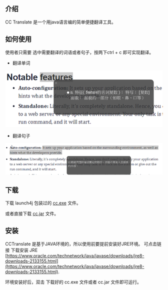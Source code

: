 
## <span id = "introduce">介绍</span>
CC Translate 是一个用java语言编的简单便捷翻译工具。

## <span id = "howto">如何使用</span>
使用者只需要 选中需要翻译的词语或者句子，按两下ctrl + c 即可实现翻译。

- 翻译单词

![](2019-03-04-13-39-12.png)

- 翻译句子

![](2019-03-04-13-40-20.png)

## <span id = "download">下载</span>

下载 launch4j 包装过的 [cc.exe](cc.exe) 文件。

或者直接下载 [cc.jar](cc.jar)  文件。

## <span id = "install">安装</span>

CCTranslate 是基于JAVA环境的，所以使用前要提前安装好JRE环境。
可点击链接 下载安装 JRE [https://www.oracle.com/technetwork/java/javase/downloads/jre8-downloads-2133155.html](https://www.oracle.com/technetwork/java/javase/downloads/jre8-downloads-2133155.html).

环境安装好后，双击 下载好的 cc.exe 文件或者 cc.jar 文件即可运行。
